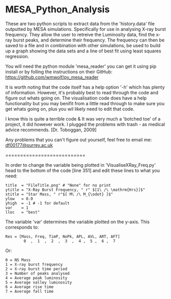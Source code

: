 # MESA_Python_Analysis
These are two python scripts to extract data from the 'history.data' file outputted by MESA simulations. Specifically for use in analysing X-ray burst frequency. They allow the user to retreive the Luminosity data, find the x-ray burst peaks, and determine their frequency. The frequency can then be saved to a file and in combination with other simulations, be used to build up a graph showing the data sets and a line of best fit using least squares regression.

You will need the python module 'mesa_reader' you can get it using pip install or by folling the instructions on their GitHub:
https://github.com/wmwolf/py_mesa_reader

It is worth noting that the code itself has a help option '-h' which has plenty of information. However, it's probably best to read through the code and figure out whats going on. The visualisation code does have a help functionality but you may benifit from a little read through to make sure you get whats going on, plus you wil likely need to edit that code.

I know this is quite a terrible code & It was very much a 'botched toe' of a project, it did however work. I plugged the problems with trash - as medical advice recommends. [Dr. Toboggan, 2009]

Any problems that you can't figure out yourself, feel free to email me: df00177@surrey.ac.uk

===========================

In order to change the variable being plotted in 'VisualiseXRay_Freq.py' head to the bottom of the code [line 351] and edit these lines to what you need:

	title  = "FileTitle.png" # "None" for no print
	ytitle = "X-Ray Burst Frequency, " r" $[1\ /\ \mathrm{Hrs}]$"
	xtitle = "Star Mass, " r"$[ M\ /\ M_{\odot} ]$"
	ylow   = 0.0
	yhigh  = -1 # -1 for default
	var    = 1
	lloc   = "best"

The variable 'var' determines the variable plotted on the y-axis. This corresponds to:

	Res = [Mass, Freq, TimP, NoPk, APL, AVL, ART, AFT]
	        0  ,  1  ,  2  ,  3  ,  4 ,  5 ,  6 ,  7 
  
Or:

	0 = NS Mass
	1 = X-ray burst frequency
	2 = X-ray burst time period
	3 = Number of peaks analysed
	4 = Average peak luminosity
	5 = Average valley luminosity
	6 = Average rise time
	7 = Average fall time
  
